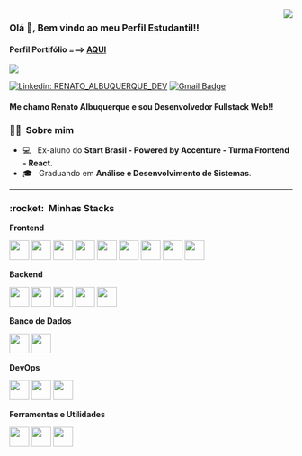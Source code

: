 <img align='right' src="https://github-readme-stats.vercel.app/api/top-langs/?username=RenatoAlbuquerque&layout=compact&langs_count=7&theme=midnight-purple"/>

### Olá 👋, Bem vindo ao meu Perfil Estudantil!!

#### Perfil Portifólio ===> <a href="https://github.com/RenatoAlbuquerqueDev/RenatoAlbuquerqueDev">**AQUI**</a>
<img src="https://img.shields.io/static/v1?label=Overview&message=Renato Albuquerque&color=f8efd4&style=for-the-badge&logo=GitHub">

[![Linkedin: RENATO_ALBUQUERQUE_DEV](https://img.shields.io/badge/-RENATO_ALBUQUERQUE_DEV-blue?style=flat-square&logo=Linkedin&logoColor=white&link=https://br.linkedin.com/in/renato-albuquerque-dev)](https://br.linkedin.com/in/renato-albuquerque-dev)
[![Gmail Badge](https://img.shields.io/badge/-renatoabreukz@gmail.com-006bed?style=flat-square&logo=Gmail&logoColor=white&link=mailto:renatoabreukz@gmail.com)](mailto:renatoabreukz@gmail.com)

#### Me chamo Renato Albuquerque  e sou **Desenvolvedor Fullstack Web**!!

<p>

<h3> 👨‍💻 &nbsp;Sobre mim </h3> 

- 💻 &nbsp; Ex-aluno do **Start Brasil - Powered by Accenture -  Turma Frontend - React**.
- 🎓 &nbsp; Graduando em **Análise e Desenvolvimento de Sistemas**.

</p>


<hr>

<h3> :rocket: &nbsp;Minhas Stacks </h3>

**Frontend**

<code><img height="35" src="https://cdn.jsdelivr.net/gh/devicons/devicon/icons/html5/html5-original.svg"></code>
<code><img height="35" src="https://cdn.jsdelivr.net/gh/devicons/devicon/icons/css3/css3-original.svg"></code>
<code><img height="35" src="https://cdn.jsdelivr.net/gh/devicons/devicon/icons/sass/sass-original.svg"></code>
<code><img height="35" src="https://cdn.jsdelivr.net/gh/devicons/devicon/icons/javascript/javascript-original.svg"></code>
<code><img height="35" src="https://cdn.jsdelivr.net/gh/devicons/devicon/icons/tailwindcss/tailwindcss-plain.svg"></code>
<code><img height="35" src="https://cdn.jsdelivr.net/gh/devicons/devicon/icons/bootstrap/bootstrap-original.svg"></code>
<code><img height="35" src="https://cdn.jsdelivr.net/gh/devicons/devicon/icons/materialui/materialui-original.svg"></code>
<code><img height="35" src="https://cdn.jsdelivr.net/gh/devicons/devicon/icons/react/react-original-wordmark.svg"></code>
<code><img height="35" src="https://cdn.jsdelivr.net/gh/devicons/devicon/icons/redux/redux-original.svg"></code>


<p align='right'>

**Backend**

<code><img height="35" src="https://cdn.jsdelivr.net/gh/devicons/devicon/icons/nodejs/nodejs-original.svg"></code>
<code><img height="35" src="https://cdn.jsdelivr.net/gh/devicons/devicon/icons/express/express-original.svg"></code>
<code><img height="35" src="https://cdn.jsdelivr.net/gh/devicons/devicon/icons/javascript/javascript-original.svg"></code>
<code><img height="35" src="https://cdn.jsdelivr.net/gh/devicons/devicon/icons/typescript/typescript-original.svg"></code>
<code><img height="35" src="https://cdn.jsdelivr.net/gh/devicons/devicon/icons/sequelize/sequelize-original.svg"></code>

</p>


**Banco de Dados**

<code><img height="35" src="https://cdn.jsdelivr.net/gh/devicons/devicon/icons/postgresql/postgresql-original-wordmark.svg"></code>
<code><img height="35" src="https://cdn.jsdelivr.net/gh/devicons/devicon/icons/mongodb/mongodb-plain-wordmark.svg"></code>

**DevOps**

<code><img height="35" src="https://cdn.jsdelivr.net/gh/devicons/devicon/icons/git/git-original.svg"></code>
<code><img height="35" src="https://cdn.jsdelivr.net/gh/devicons/devicon/icons/github/github-original.svg"></code>
<code><img height="35" src="https://cdn.jsdelivr.net/gh/devicons/devicon/icons/docker/docker-plain-wordmark.svg"></code>

**Ferramentas e Utilidades**

<code><img height="35" src="https://cdn.jsdelivr.net/gh/devicons/devicon/icons/vscode/vscode-original.svg"></code>
<code><img height="35" src="https://cdn.jsdelivr.net/gh/devicons/devicon/icons/trello/trello-plain.svg"></code>
<code><img height="35" src="https://cdn.jsdelivr.net/gh/devicons/devicon/icons/figma/figma-original.svg"></code>
                         
</p>
